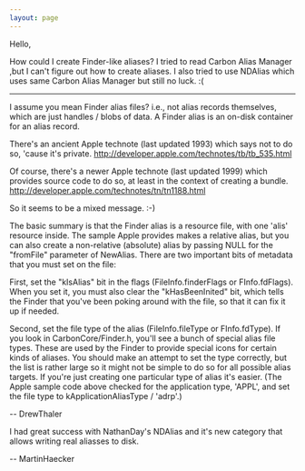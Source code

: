 ```yaml
---
layout: page
---
```


Hello,

How could I create Finder-like aliases? I tried to read Carbon Alias Manager ,but I can't figure out how to create aliases. I also tried to use NDAlias which uses same Carbon Alias Manager but still no luck. :(

----

I assume you mean Finder alias files? i.e., not alias records themselves, which are just handles / blobs of data. A Finder alias is an on-disk container for an alias record.

There's an ancient Apple technote (last updated 1993) which says not to do so, 'cause it's private.
 http://developer.apple.com/technotes/tb/tb_535.html

Of course, there's a newer Apple technote (last updated 1999) which provides source code to do so, at least in the context of creating a bundle.
 http://developer.apple.com/technotes/tn/tn1188.html

So it seems to be a mixed message. :-)

The basic summary is that the Finder alias is a resource file, with one 'alis' resource inside. The sample Apple provides makes a relative alias, but you can also create a non-relative (absolute) alias by passing NULL for the "fromFile" parameter of NewAlias. There are two important bits of metadata that you must set on the file:

First, set the "kIsAlias" bit in the flags (FileInfo.finderFlags or FInfo.fdFlags). When you set it, you must also clear the "kHasBeenInited" bit, which tells the Finder that you've been poking around with the file, so that it can fix it up if needed.

Second, set the file type of the alias (FileInfo.fileType or FInfo.fdType). If you look in CarbonCore/Finder.h, you'll see a bunch of special alias file types. These are used by the Finder to provide special icons for certain kinds of aliases. You should make an attempt to set the type correctly, but the list is rather large so it might not be simple to do so for all possible alias targets. If you're just creating one particular type of alias it's easier. (The Apple sample code above checked for the application type, 'APPL', and set the file type to kApplicationAliasType / 'adrp'.)

 -- DrewThaler

I had great success with NathanDay's NDAlias and it's new category that allows writing real aliasses to disk.

-- MartinHaecker

